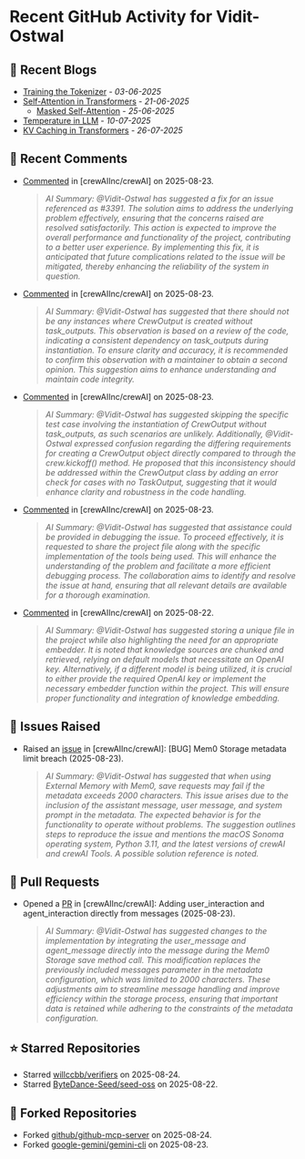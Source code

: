 # Recent GitHub Activity for Vidit-Ostwal

## 📝 Recent Blogs
- [Training the Tokenizer](https://www.notion.so/207e478805d48090b34fcc5c8e8c3c01?v=207e478805d480cfac6c000ca3c80482) - *03-06-2025*
- [Self-Attention in Transformers](https://www.notion.so/viditostwal/Self-Attention-in-Transformers-216e478805d48005b515fac90e1d76e0) - *21-06-2025*
  - [Masked Self-Attention](https://www.notion.so/viditostwal/Self-Attention-in-Transformers-216e478805d48005b515fac90e1d76e0) - *25-06-2025*
- [Temperature in LLM](https://open.substack.com/pub/viditostwal/p/how-does-temperature-changes-the?r=m52qu&utm_campaign=post&utm_medium=web&showWelcomeOnShare=false) - *10-07-2025*
- [KV Caching in Transformers](https://open.substack.com/pub/viditostwal/p/kv-key-value-cache-in-transformers?r=m52qu&utm_campaign=post&utm_medium=web&showWelcomeOnShare=false) - *26-07-2025*
## 💬 Recent Comments
- [Commented](https://github.com/crewAIInc/crewAI/pull/3390#issuecomment-3217132293) in [crewAIInc/crewAI] on 2025-08-23.
  > *AI Summary: @Vidit-Ostwal has suggested a fix for an issue referenced as #3391. The solution aims to address the underlying problem effectively, ensuring that the concerns raised are resolved satisfactorily. This action is expected to improve the overall performance and functionality of the project, contributing to a better user experience. By implementing this fix, it is anticipated that future complications related to the issue will be mitigated, thereby enhancing the reliability of the system in question.*
- [Commented](https://github.com/crewAIInc/crewAI/issues/3185#issuecomment-3216682728) in [crewAIInc/crewAI] on 2025-08-23.
  > *AI Summary: @Vidit-Ostwal has suggested that there should not be any instances where CrewOutput is created without task_outputs. This observation is based on a review of the code, indicating a consistent dependency on task_outputs during instantiation. To ensure clarity and accuracy, it is recommended to confirm this observation with a maintainer to obtain a second opinion. This suggestion aims to enhance understanding and maintain code integrity.*
- [Commented](https://github.com/crewAIInc/crewAI/issues/3185#issuecomment-3216270555) in [crewAIInc/crewAI] on 2025-08-23.
  > *AI Summary: @Vidit-Ostwal has suggested skipping the specific test case involving the instantiation of CrewOutput without task_outputs, as such scenarios are unlikely. Additionally, @Vidit-Ostwal expressed confusion regarding the differing requirements for creating a CrewOutput object directly compared to through the crew.kickoff() method. He proposed that this inconsistency should be addressed within the CrewOutput class by adding an error check for cases with no TaskOutput, suggesting that it would enhance clarity and robustness in the code handling.*
- [Commented](https://github.com/crewAIInc/crewAI/issues/2885#issuecomment-3216179723) in [crewAIInc/crewAI] on 2025-08-23.
  > *AI Summary: @Vidit-Ostwal has suggested that assistance could be provided in debugging the issue. To proceed effectively, it is requested to share the project file along with the specific implementation of the tools being used. This will enhance the understanding of the problem and facilitate a more efficient debugging process. The collaboration aims to identify and resolve the issue at hand, ensuring that all relevant details are available for a thorough examination.*
- [Commented](https://github.com/crewAIInc/crewAI/issues/3169#issuecomment-3214365725) in [crewAIInc/crewAI] on 2025-08-22.
  > *AI Summary: @Vidit-Ostwal has suggested storing a unique file in the project while also highlighting the need for an appropriate embedder. It is noted that knowledge sources are chunked and retrieved, relying on default models that necessitate an OpenAI key. Alternatively, if a different model is being utilized, it is crucial to either provide the required OpenAI key or implement the necessary embedder function within the project. This will ensure proper functionality and integration of knowledge embedding.*

## 🐛 Issues Raised
- Raised an [issue](https://github.com/crewAIInc/crewAI/issues/3391) in [crewAIInc/crewAI]: [BUG] Mem0 Storage metadata limit breach (2025-08-23).
  > *AI Summary: @Vidit-Ostwal has suggested that when using External Memory with Mem0, save requests may fail if the metadata exceeds 2000 characters. This issue arises due to the inclusion of the assistant message, user message, and system prompt in the metadata. The expected behavior is for the functionality to operate without problems. The suggestion outlines steps to reproduce the issue and mentions the macOS Sonoma operating system, Python 3.11, and the latest versions of crewAI and crewAI Tools. A possible solution reference is noted.*

## 🚀 Pull Requests
- Opened a [PR](https://github.com/crewAIInc/crewAI/pull/3390) in [crewAIInc/crewAI]: Adding user_interaction and agent_interaction directly from messages (2025-08-23).
  > *AI Summary: @Vidit-Ostwal has suggested changes to the implementation by integrating the user_message and agent_message directly into the message during the Mem0 Storage save method call. This modification replaces the previously included messages parameter in the metadata configuration, which was limited to 2000 characters. These adjustments aim to streamline message handling and improve efficiency within the storage process, ensuring that important data is retained while adhering to the constraints of the metadata configuration.*

## ⭐ Starred Repositories
- Starred [willccbb/verifiers](https://github.com/willccbb/verifiers) on 2025-08-24.
- Starred [ByteDance-Seed/seed-oss](https://github.com/ByteDance-Seed/seed-oss) on 2025-08-22.

## 🍴 Forked Repositories
- Forked [github/github-mcp-server](https://github.com/Vidit-Ostwal/github-mcp-server) on 2025-08-24.
- Forked [google-gemini/gemini-cli](https://github.com/Vidit-Ostwal/gemini-cli) on 2025-08-23.
